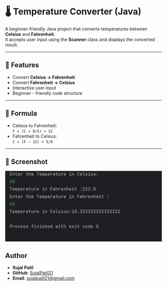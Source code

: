 # 🌡️ Temperature Converter (Java)

A beginner-friendly Java project that converts temperatures between **Celsius** and **Fahrenheit**.  
It accepts user input using the **Scanner** class and displays the converted result.

---

## 🚀 Features
- Convert **Celsius → Fahrenheit**
- Convert **Fahrenheit → Celsius**
- Interactive user input
- Beginner - friendly code structure

---

## 📘 Formula
- Celsius to Fahrenheit:  
  `F = (C × 9/5) + 32`
- Fahrenheit to Celsius:  
  `C = (F − 32) × 5/9`

---

## 📸 Screenshot
![Program Output](Output.png)

## Author
- **Sujal Patil**  
- **GitHub**: [SujalPatil21](https://github.com/SujalPatil21)  
- **Email**: sujalpatil21@gmail.com  
